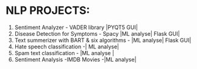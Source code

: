 # NLP PROJECTS:
1) Sentiment Analyzer - VADER library |PYQT5 GUI|
2) Disease Detection for Symptoms - Spacy |ML analyse| Flask GUI|
3) Text summerizer with BART & six algorithms -  |ML analyse| Flask GUI|
4) Hate speech classification -| ML analyse|
5) Spam text classification - |ML analyse |
6) Sentiment Analysis -IMDB Movies -|ML analyse|
